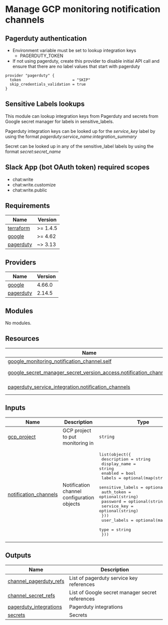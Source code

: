 # Manage GCP monitoring notification channels

## Pagerduty authentication

- Environment variable must be set to lookup integration keys
  - PAGERDUTY_TOKEN
- If not using pagerduty, create this provider to disable initial API call and ensure that there are no label values that start with pagerduty

```hcl
provider "pagerduty" {
  token                       = "SKIP"
  skip_credentials_validation = true
}
```

## Sensitive Labels lookups

This module can lookup integration keys from Pagerduty and secrets from Google secret manager for labels in sensitive_labels.

Pagerduty integration keys can be looked up for the *service_key* label by using the format *pagerduty:service_name:integration_summary*

Secret can be looked up in any of the sensitive_label labels by using the format *secret:secret_name*

## Slack App (bot OAuth token) required scopes

- chat:write
- chat:write.customize
- chat:write.public

<!-- BEGINNING OF PRE-COMMIT-TERRAFORM DOCS HOOK -->
## Requirements

| Name | Version |
|------|---------|
| <a name="requirement_terraform"></a> [terraform](#requirement\_terraform) | >= 1.4.5 |
| <a name="requirement_google"></a> [google](#requirement\_google) | >= 4.62 |
| <a name="requirement_pagerduty"></a> [pagerduty](#requirement\_pagerduty) | ~> 3.13 |

## Providers

| Name | Version |
|------|---------|
| <a name="provider_google"></a> [google](#provider\_google) | 4.66.0 |
| <a name="provider_pagerduty"></a> [pagerduty](#provider\_pagerduty) | 2.14.5 |

## Modules

No modules.

## Resources

| Name | Type |
|------|------|
| [google_monitoring_notification_channel.self](https://registry.terraform.io/providers/hashicorp/google/latest/docs/resources/monitoring_notification_channel) | resource |
| [google_secret_manager_secret_version_access.notification_channels](https://registry.terraform.io/providers/hashicorp/google/latest/docs/data-sources/secret_manager_secret_version_access) | data source |
| [pagerduty_service_integration.notification_channels](https://registry.terraform.io/providers/pagerduty/pagerduty/latest/docs/data-sources/service_integration) | data source |

## Inputs

| Name | Description | Type | Default | Required |
|------|-------------|------|---------|:--------:|
| <a name="input_gcp_project"></a> [gcp\_project](#input\_gcp\_project) | GCP project to put monitoring in | `string` | n/a | yes |
| <a name="input_notification_channels"></a> [notification\_channels](#input\_notification\_channels) | Notification channel configuration objects | <pre>list(object({<br>    description  = string<br>    display_name = string<br>    enabled      = bool<br>    labels       = optional(map(string))<br>    sensitive_labels = optional(object({<br>      auth_token  = optional(string)<br>      password    = optional(string)<br>      service_key = optional(string)<br>    }))<br>    user_labels = optional(map(string))<br>    type        = string<br>  }))</pre> | <pre>[<br>  {<br>    "description": "",<br>    "display_name": "",<br>    "enabled": false,<br>    "type": "sms"<br>  }<br>]</pre> | no |

## Outputs

| Name | Description |
|------|-------------|
| <a name="output_channel_pagerduty_refs"></a> [channel\_pagerduty\_refs](#output\_channel\_pagerduty\_refs) | List of pagerduty service key references |
| <a name="output_channel_secret_refs"></a> [channel\_secret\_refs](#output\_channel\_secret\_refs) | List of Google secret manager secret references |
| <a name="output_pagerduty_integrations"></a> [pagerduty\_integrations](#output\_pagerduty\_integrations) | Pagerduty integrations |
| <a name="output_secrets"></a> [secrets](#output\_secrets) | Secrets |
<!-- END OF PRE-COMMIT-TERRAFORM DOCS HOOK -->
